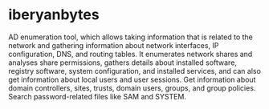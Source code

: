 # iberyanbytes

AD enumeration tool, which allows taking information that is related to the network and gathering information about network interfaces, IP configuration, DNS, and routing tables. It enumerates network shares and analyses share permissions, gathers details about installed software, registry software, system configuration, and installed services, and can also get information about local users and user sessions. Get information about domain controllers, sites, trusts, domain users, groups, and group policies. Search password-related files like SAM and SYSTEM.
